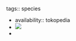 tags:: species
- availability:: tokopedia
- ![](https://peach-geographical-bat-397.mypinata.cloud/ipfs/QmYMnWjsFrASXocGqYdz9kaYz4WfKT2R7bUJveq2REDpxm)
-